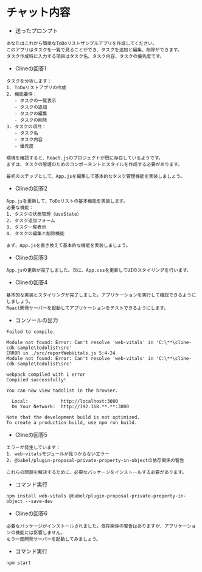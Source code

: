 # チャット内容

- 送ったプロンプト

```text:プロンプト
あなたはこれから簡単なToDoリストサンプルアプリを作成してください。
このアプリはタスクを一覧で見ることができ、タスクを追加と編集、削除ができます。
タスク作成時に入力する項目はタスク名、タスク内容、タスクの優先度です。
```

- Clineの回答1

```text:回答1
タスクを分析します：
1. ToDoリストアプリの作成
2. 機能要件：
   - タスクの一覧表示
   - タスクの追加
   - タスクの編集
   - タスクの削除
3. タスクの項目：
   - タスク名
   - タスク内容
   - 優先度

環境を確認すると、React.jsのプロジェクトが既に存在しているようです。
まずは、タスクの管理のためのコンポーネントとスタイルを作成する必要があります。

最初のステップとして、App.jsを編集して基本的なタスク管理機能を実装しましょう。
```

- Clineの回答2

```text:回答2
App.jsを更新して、ToDoリストの基本機能を実装します。
必要な機能：
1. タスクの状態管理（useState）
2. タスク追加フォーム
3. タスク一覧表示
4. タスクの編集と削除機能

まず、App.jsを書き換えて基本的な機能を実装しましょう。
```

- Clineの回答3

```text:回答3
App.jsの更新が完了しました。次に、App.cssを更新してUIのスタイリングを行います。
```

- Clineの回答4

```text:回答4
基本的な実装とスタイリングが完了しました。アプリケーションを実行して確認できるようにしましょう。
React開発サーバーを起動してアプリケーションをテストできるようにします。
```

- コンソールの出力

```bash:コンソール
Failed to compile.

Module not found: Error: Can't resolve 'web-vitals' in 'C:\**\cline-cdk-sample\todolist\src'
ERROR in ./src/reportWebVitals.js 5:4-24
Module not found: Error: Can't resolve 'web-vitals' in 'C:\**\cline-cdk-sample\todolist\src'

webpack compiled with 1 error
Compiled successfully!

You can now view todolist in the browser.

  Local:            http://localhost:3000
  On Your Network:  http://192.168.**.**:3000

Note that the development build is not optimized.
To create a production build, use npm run build.
```

- Clineの回答5

```text:回答5
エラーが発生しています：
1. web-vitalsモジュールが見つからないエラー
2. @babel/plugin-proposal-private-property-in-objectの依存関係の警告

これらの問題を解決するために、必要なパッケージをインストールする必要があります。
```

- コマンド実行

```text:コマンド
npm install web-vitals @babel/plugin-proposal-private-property-in-object --save-dev
```

- Clineの回答6

```text:回答6
必要なパッケージがインストールされました。依存関係の警告はありますが、アプリケーションの機能には影響しません。
もう一度開発サーバーを起動してみましょう。
```

- コマンド実行

```bash:コマンド
npm start
```

